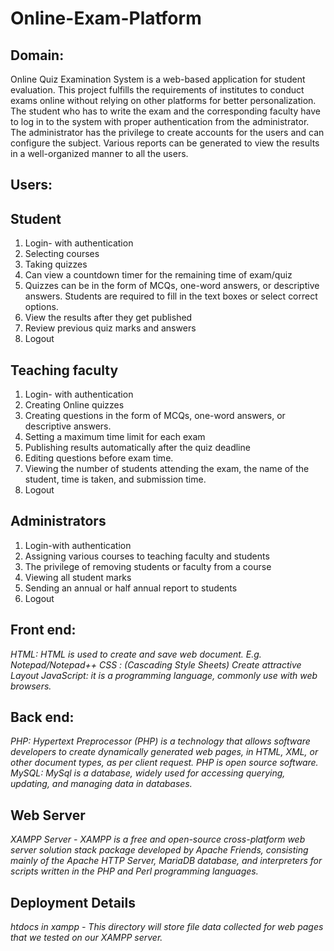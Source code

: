 # Online-Exam-Platform
## Domain:
 Online Quiz Examination System is a web-based application for student evaluation.
This project fulfills the requirements of institutes to conduct exams online without relying on
other platforms for better personalization. The student who has to write the exam and the
corresponding faculty have to log in to the system with proper authentication from the
administrator. The administrator has the privilege to create accounts for the users and can
configure the subject. Various reports can be generated to view the results in a well-organized
manner to all the users.
## Users:
## Student
  1. Login- with authentication
  2. Selecting courses
  3. Taking quizzes
  4. Can view a countdown timer for the remaining time of exam/quiz
  5. Quizzes can be in the form of MCQs, one-word answers, or descriptive answers. Students
  are required to fill in the text boxes or select correct options.
  6. View the results after they get published
  7. Review previous quiz marks and answers
  8. Logout
## Teaching faculty
  1. Login- with authentication
  2. Creating Online quizzes
  3. Creating questions in the form of MCQs, one-word answers, or descriptive answers.
  4. Setting a maximum time limit for each exam
  5. Publishing results automatically after the quiz deadline
  6. Editing questions before exam time.
  7. Viewing the number of students attending the exam, the name of the student, time is
  taken, and submission time.
  8. Logout
## Administrators
  1. Login-with authentication
  2. Assigning various courses to teaching faculty and students
  3. The privilege of removing students or faculty from a course
  4. Viewing all student marks
  5. Sending an annual or half annual report to students
  6. Logout

        
## Front end: 
   *HTML: HTML is used to create and save web document. E.g. Notepad/Notepad++
    CSS : (Cascading Style Sheets) Create attractive Layout 
    JavaScript: it is a programming language, commonly use with web browsers.* 
## Back end: 
   *PHP: Hypertext Preprocessor (PHP) is a technology that allows software developers to create dynamically generated web pages, in HTML, XML, or other document types, as per client request. PHP is open source software. 
   MySQL: MySql is a database, widely used for accessing querying, updating, and managing data in databases.* 
   
## Web Server 
  *XAMPP Server - XAMPP is a free and open-source cross-platform web server solution stack package developed by Apache Friends, consisting mainly of the Apache HTTP Server, MariaDB database, and interpreters for scripts written in the PHP and Perl programming languages.*

## Deployment Details
  *htdocs in xampp - This directory will store file data collected for web pages that we tested on our XAMPP server.*


